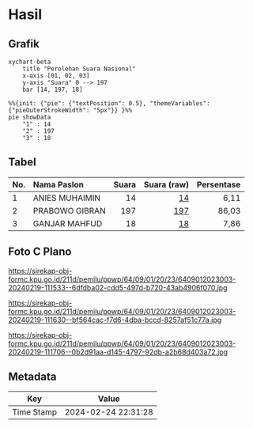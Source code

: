 # Hasil

## Grafik

```mermaid
xychart-beta
    title "Perolehan Suara Nasional"
    x-axis [01, 02, 03]
    y-axis "Suara" 0 --> 197
    bar [14, 197, 18]
```

```mermaid
%%{init: {"pie": {"textPosition": 0.5}, "themeVariables": {"pieOuterStrokeWidth": "5px"}} }%%
pie showData
    "1" : 14
    "2" : 197
    "3" : 18
```

## Tabel

| No. | Nama Paslon    | Suara | Suara (raw) | Persentase |
|:--- |:-------------- | -----:| -----------:| ----------:|
| 1   | ANIES MUHAIMIN | 14    | [14][p-1]   | 6,11       |
| 2   | PRABOWO GIBRAN | 197   | [197][p-2]  | 86,03      |
| 3   | GANJAR MAHFUD  | 18    | [18][p-3]   | 7,86       |


[p-1]: https://github.com/gigit-pemilu/pemilu-2024/blob/main/pilpres/hitung-suara/sub/64-kalimantan-timur/sub/09-penajam-paser-utara/sub/01-penajam/sub/2023-giri-purwa/sub/003-tps/sub/paslon-1.txt
[p-2]: https://github.com/gigit-pemilu/pemilu-2024/blob/main/pilpres/hitung-suara/sub/64-kalimantan-timur/sub/09-penajam-paser-utara/sub/01-penajam/sub/2023-giri-purwa/sub/003-tps/sub/paslon-2.txt
[p-3]: https://github.com/gigit-pemilu/pemilu-2024/blob/main/pilpres/hitung-suara/sub/64-kalimantan-timur/sub/09-penajam-paser-utara/sub/01-penajam/sub/2023-giri-purwa/sub/003-tps/sub/paslon-3.txt

## Foto C Plano

https://sirekap-obj-formc.kpu.go.id/211d/pemilu/ppwp/64/09/01/20/23/6409012023003-20240219-111533--6dfdba02-cdd5-497d-b720-43ab4906f070.jpg

https://sirekap-obj-formc.kpu.go.id/211d/pemilu/ppwp/64/09/01/20/23/6409012023003-20240219-111630--bf564cac-f7d6-4dba-bccd-8257af51c77a.jpg

https://sirekap-obj-formc.kpu.go.id/211d/pemilu/ppwp/64/09/01/20/23/6409012023003-20240219-111706--0b2d91aa-d145-4797-92db-a2b68d403a72.jpg


## Metadata

| Key        | Value               |
| ---------- | ------------------- |
| Time Stamp | 2024-02-24 22:31:28 |



